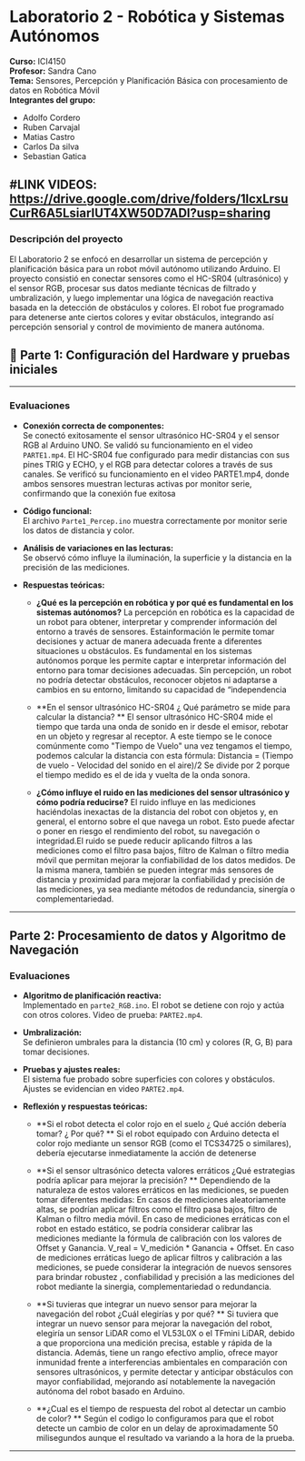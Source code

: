 # Laboratorio 2 - Robótica y Sistemas Autónomos

**Curso:** ICI4150  
**Profesor:** Sandra Cano  
**Tema:** Sensores, Percepción y Planificación Básica con procesamiento de datos en Robótica Móvil  
**Integrantes del grupo:** 
- Adolfo Cordero
- Ruben Carvajal
- Matias Castro
- Carlos Da silva
- Sebastian Gatica

#LINK VIDEOS: https://drive.google.com/drive/folders/1lcxLrsuCurR6A5LsiarIUT4XW50D7ADl?usp=sharing
---
### Descripción del proyecto
El Laboratorio 2 se enfocó en desarrollar un sistema de percepción y planificación básica para un robot móvil autónomo utilizando Arduino. El proyecto consistió en conectar sensores como el HC-SR04 (ultrasónico) y el sensor RGB, procesar sus datos mediante técnicas de filtrado y umbralización, y luego implementar una lógica de navegación reactiva basada en la detección de obstáculos y colores. El robot fue programado para detenerse ante ciertos colores y evitar obstáculos, integrando así percepción sensorial y control de movimiento de manera autónoma.
## 🔧 Parte 1: Configuración del Hardware y pruebas iniciales
---
### Evaluaciones

- **Conexión correcta de componentes:**  
  Se conectó exitosamente el sensor ultrasónico HC-SR04 y el sensor RGB al Arduino UNO. Se validó su funcionamiento en el video `PARTE1.mp4`.
  El HC-SR04 fue configurado para medir distancias con sus pines TRIG y ECHO, y el RGB para detectar colores a través de sus canales. Se verificó su funcionamiento en el video PARTE1.mp4, donde ambos sensores    muestran lecturas activas por monitor serie, confirmando que la conexión fue exitosa

- **Código funcional:**  
  El archivo `Parte1_Percep.ino` muestra correctamente por monitor serie los datos de distancia y color.

- **Análisis de variaciones en las lecturas:**  
  Se observó cómo influye la iluminación, la superficie y la distancia en la precisión de las mediciones.

- **Respuestas teóricas:**

  - **¿Qué es la percepción en robótica y por qué es fundamental en los sistemas autónomos?**
    La percepción en robótica es la capacidad de un robot para obtener, interpretar y comprender información del entorno a través de sensores.
    Estainformación le permite tomar decisiones y actuar de manera adecuada frente a diferentes situaciones u obstáculos.
    Es fundamental en los sistemas autónomos porque les permite captar e interpretar información del entorno para tomar decisiones adecuadas. Sin
    percepción, un robot no podría detectar obstáculos, reconocer objetos ni adaptarse a cambios en su entorno, limitando su capacidad de “independencia

  - **En el sensor ultrasónico HC-SR04 ¿ Qué parámetro se mide para calcular la distancia? **
    El sensor ultrasónico HC-SR04 mide el tiempo que tarda una onda de sonido en ir desde el emisor, rebotar en un objeto y regresar al receptor.
    A este tiempo se le conoce comúnmente como "Tiempo de Vuelo"
    una vez tengamos el tiempo, podemos calcular la distancia con esta fórmula: Distancia = (Tiempo de vuelo - Velocidad del sonido en el aire)/2
    Se divide por 2 porque el tiempo medido es el de ida y vuelta de la onda sonora.

  - **¿Cómo influye el ruido en las mediciones del sensor ultrasónico y cómo podría reducirse?**
    El ruido influye en las mediciones haciéndolas inexactas de la distancia del robot con objetos y, en general, el entorno sobre el que navega un robot. Esto puede afectar o
    poner en riesgo el rendimiento del robot, su navegación o integridad.El ruido se puede reducir aplicando filtros a las mediciones como el filtro pasa bajos, filtro de Kalman o filtro media móvil que permitan mejorar la confiabilidad de los datos medidos.
     De la misma manera, también se pueden integrar más sensores de distancia y proximidad para mejorar la confiabilidad y precisión de las mediciones, ya sea mediante  métodos de redundancia, sinergía o complementariedad.



---

## Parte 2: Procesamiento de datos y Algoritmo de Navegación

### Evaluaciones

- **Algoritmo de planificación reactiva:**  
  Implementado en `parte2_RGB.ino`. El robot se detiene con rojo y actúa con otros colores. Video de prueba: `PARTE2.mp4`.

- **Umbralización:**  
  Se definieron umbrales para la distancia (10 cm) y colores (R, G, B) para tomar decisiones.

- **Pruebas y ajustes reales:**  
  El sistema fue probado sobre superficies con colores y obstáculos. Ajustes se evidencian en video `PARTE2.mp4`.

- **Reflexión y respuestas teóricas:**

  - **Si el robot detecta el color rojo en el suelo ¿ Qué acción debería tomar? ¿ Por qué?  **
    Si el robot equipado con Arduino detecta el color rojo mediante un sensor RGB (como el TCS34725 o similares), debería ejecutarse inmediatamente la acción de detenerse

  - **Si el sensor ultrasónico detecta valores erráticos ¿Qué estrategias podría aplicar para mejorar la precisión? **
    Dependiendo de la naturaleza de estos valores erráticos en las mediciones, se pueden tomar diferentes medidas:
    En casos de mediciones aleatoriamente altas, se podrían aplicar filtros como el filtro pasa bajos, filtro de Kalman o filtro media móvil.
    En caso de mediciones erráticas con el robot en estado estático, se podría considerar calibrar las mediciones mediante la fórmula de calibración con los valores de Offset y
     Ganancia. V_real = V_medición * Ganancia + Offset. En caso de mediciones erráticas luego de aplicar filtros y calibración a las mediciones, se puede considerar la integración de nuevos sensores para brindar robustez
    , confiabilidad y precisión a las mediciones del robot mediante la sinergia, complementariedad o redundancia.


  - **Si tuvieras que integrar un nuevo sensor para mejorar la navegación del robot ¿Cuál elegirías y por qué? ** 
    Si tuviera que integrar un nuevo sensor para mejorar la navegación del robot, elegiría un sensor LiDAR como el VL53L0X o el TFmini LiDAR, debido a que proporciona una medición precisa, estable y rápida de la distancia.
    Además, tiene un rango efectivo amplio, ofrece mayor inmunidad frente a interferencias ambientales en comparación con sensores ultrasónicos, y permite detectar y anticipar obstáculos con mayor confiabilidad, mejorando así notablemente la navegación autónoma del robot basado en Arduino.

  - **¿Cual es el tiempo de respuesta del robot al detectar un cambio de color? **
    Según el codigo lo configuramos para que el robot detecte un cambio de color en un delay de aproximadamente 50 milisegundos aunque el resultado va variando a la hora de la          prueba.

---


